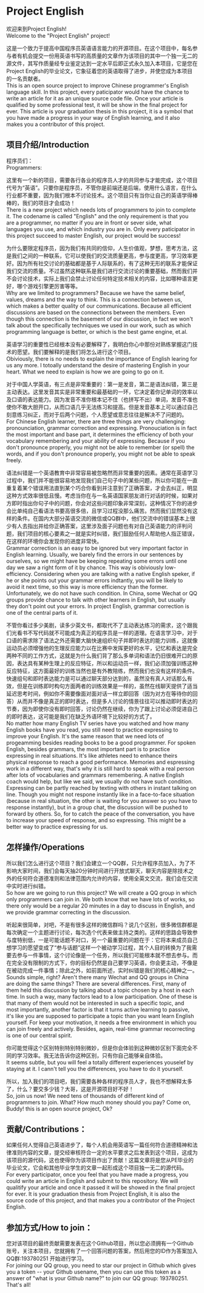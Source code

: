 
Project English
===============================

欢迎来到Project English!  
Welcome to the "Project English" project! 

这是一个致力于提高中国程序员英语语言能力的开源项目。在这个项目中，每名参与者有机会提交一份用英语书写的高质量的文章作为该项目的其中一个独一无二的源文件，其写作质量经专业鉴定达到一定水平后即正式永久加入本项目，它是您在Project English的毕业论文，它象征着您的英语取得了进步，并使您成为本项目的一名贡献者。  
This is an open source project to improve Chinese programmer's English language skill. In this project, every paticipator would have the chance to write an article for it as an unique source code file. Once your article is qualified by some professional test, it will be show in the final project for ever. This article is your graduation thesis in this project, it is a symbol that you have made a progress in your way of English learning, and it also makes you a contributor of this project. 


项目介绍/Introduction
------------

程序员们：  
Programmers:

这里有一个新的项目，需要各行各业的程序员人才的共同参与才能完成，这个项目代号为“英语”。只要你是程序员，不管你是前端还是后端，使用什么语言，在什么行业都不重要，因为我们根本不讨论技术。这个项目只有当你让自己的英语学得棒棒的，我们的项目才会成功！  
There is a new project which needs lots of programmers to join to complete it. The codename is called "English" and the only requirement is that you are a programmer, no matter if you are in front or sever side, what languages you use, and which industry you are in. Only every paticipator in this project succeed to master English, our project would be success!

为什么要限定程序员，因为我们有共同的信仰，人生价值观，梦想，思考方法，这是我们之间的一种联系，它可以使我们的交流质量更高，参与度更高，学习效率更好。因为所有社交讨论的基础都是基于人际联系的，有了这种无形的联系才能保证我们交流的质量。不过虽然这种联系是我们进行交流讨论的重要基础，然而我们并不会讨论技术，实际上我们会禁止讨论任何特定技术相关的内容，比如哪种语言更好，哪个游戏引擎更厉害等等。  
Why are we limited to programmers? Because we have the same belief, values, dreams and the way to think. This is a connection between us, which makes a better quality of our communications. Because all efficient discussions are based on the connections between the members. Even though this connection is the basement of our discussion, in fact we won't talk about the specifically techniques we used in our work, such as which programming language is better, or which is the best game engine, et.al.

英语学习的重要性已经根本没有必要解释了，我明白你心中那份对熟练掌握这门技术的愿望。我们要解释的是我们将怎么进行这个项目。  
Obiviously, there is no needs to explain the importance of English learing for us any more. I totoally understand the desire of mastering English in your heart. What we need to explain is how we are going to go on it. 

对于中国人学英语，有三点是非常重要的：第一是发音，第二是语法纠错，第三是主动表达。这里发音其实是非常重要和最基础的一环，它决定着你记单词的效率以及口语的表达能力。因为发音不准你根本记不住（也拼写不出）单词，发音不准也使你不敢大胆开口，从而口语几乎无法练习和提高。但是发音基本上可以通过自己刻意练习纠正，而对于后两个问题，个人愿望或意志往往是解决不了问题的。  
For Chinese English learner, there are three things are very challenging: pronounciation, grammar correction and expressing. Pronouciation is in fact the most important and base part, it determines the efficiency of both your vocabulary remembering and your ability of expressing. Because if you don't pronounce properly, you might not be able to remember (or spell) the words, and if you don't pronounce properly, you might not be able to speak freely. 

语法纠错是一个英语教育中非常容易被忽略然而非常重要的因素。通常在英语学习过程中，我们并不能很容易地发现我们自己句子中的某些问题，所以你可能在一直重复着某个错误用法直到某个巧合你看到并注意到了正确答案，才会去纠正，明显这种方式效率很低且慢。考虑当你在与一名英语国家朋友进行对话的时候，如果对方即时指出你句子中的问题，你会对这些问题印象非常深刻，这种情况下你的进步会比单纯自己看语法书要高很多倍，且学习过程没那么痛苦。然而我们显然没有这样的条件。在国内大部分英语交流的微信或QQ群中，他们交流中的错误基本上很少有人去指出并给你正确答案，这里涉及面子问题也有对自己英语能力的评判问题，我们项目的核心要素之一就是实时纠错，我们鼓励任何人帮助他人指正错误，在这样的环境你会发现你的进度非常快。  
Grammar correction is an easy to be ignored but very important factor in English learning. Usually, we barely find the errors in our sentences by ourselves, so we might have be keeping repeating some errors until one day we saw a right form of it by chance. This way is obiviously low-efficiency. Considering when you are talking with a native English speker, if he or she points out your grammar errors indtantly, you will be likely to avoid it next time, so this way is more efficiency than the former. Unfortunately, we do not have such condition. In China, some Wechat or QQ groups provide chance to talk with other learners in English, but usually they don't point out your errors. In project English, grammar correction is one of the central parts of it.

不管你看过多少美剧，读多少英文书，都取代不了主动表达练习的需求，这个跟我们光看书不写代码就不可能成为真正的程序员是一样的道理。在语言学习中，对于口语的需求除了语法之外还需要大脑快速组织句子并即时表达的能力训练，这就像运动员必须增强他的生理反应能力以在比赛中发挥更好的水平，记忆和表达是完全两种不同的工作方式，这就是为什么我们背了那么多单词和语法仍旧很难开口的原因，表达具有某种生理上的反应特征，所以和运动员一样，我们必须加强训练这种反应特征，这方面最好的训练当然也是有外教陪练，然而我们也没有这样的条件。快速组句和即时表达能力是可以通过聊天部分达到的，虽然没有真人对话那么有效，但是在训练即时构句方面两者的训练效果是一样的，虽然在线聊天提供了适当延迟思考时间，例如你不需要像面对面对话一样立即回答（因为对方在等待你的回答）从而并不像是真正的即时表达，但是多人讨论的情景往往可以推动即时表达的节奏，因为即使你没有即时回答，讨论仍然在继续，你为了跟上讨论必须促进自己的即时表达，这可能是我们在缺乏外语环境下比较好的方式了。  
No matter how many English TV series have you watched and how many English books have you read, you still need to practice expressing to improve your English. It's the same reason that we need lots of progeamming besides reading books to be a good programmer. For spoken English, besides grammars, the most important part is to practice expressing in real situations. It's like athletes need to enhance theirs physical response to reach a good performance. Memories and espressing work in a different way, that's why it is still hard to speak with a real person after lots of vocabularies and grammars remembering. A native English coach would help, but like we said, we usually do not have such condition. Expressing can be partly reached by texting with others in instant talking on line. Though you might not respone instantly like in a face-to-face situation (because in real situation, the other is waiting for you answer so you have to response instantly), but in a group chat, the discussion will be pushed to forward by others. So, for to catch the peace of the conversation, you have to increase your speed of response, and so expressing. This might be a better way to practice expressing for us.


怎样操作/Operations
-----

所以我们怎么进行这个项目？我们会建立一个QQ群，只允许程序员加入，为了不影响大家时间，我们会每天抽20分钟时间进行开放式聊天，聊天内容是除技术之外的任何符合道德准则和法律范围内允许的内容，使用全英文交流，我们会在交流中实时进行纠错。  
So how are we going to run this project? We will create a QQ group in which only programmers can join in. We both know that we have lots of works, so there only would be a regular 20 minutes in a day to discuss in English, and we provide grammar correcting in the discussion.

听起来很简单，对吧，不是有很多这样的微信群吗？说几个区别，很多微信群都是每次确定一个主题进行讨论，每次选个代表来做主持之类的。这样的思路会导致参与度特别低，一是可能话题不对口，另一个最重要的问题在于：它将本来成员自己想学习的愿望变成了“参与话题”这样一个被动学习过程，其个人目的转换为了我需要去参与一件事情，这个讨论像是一个任务，所以我们可能根本就不想去参与。而在完全没有限制的方式下，你的目标仍然是自己要学习英语，你会更主动，不像是在被动完成一件事情；除此之外，如前面所述，实时纠错是我们的核心精神之一。  
Sounds simple, right?  Aren't there many Wechat and QQ groups in China are doing the same things? There are several differences. First, many of them held this discussion by talking about a topic chosen by a host in each time. In such a way, many factors lead to a low participation. One of these is that many of them would not be interested in such a specific topic, and most importantly, another factor is that it turns active learning to passive, it's like you are supposed to participate a topic than you want learn English yourself. For keep your motivation, it needs a free environment in which you can join freely and actively. Besides, again, real-time grammar recorrecting is one of our central spirit.

你可能觉得这个区别特别特别特别微妙，但是你会体验到这种微妙区别下面完全不同的学习效率。我无法告诉你这种区别，只有你自己能够亲自体验。  
It seems subtle, but you will feel a totally different experiences youselef by staying at it. I cann't tell you the differences, you have to do it yourself.

所以，加入我们的项目吧，我们需要各种各样的程序员人才，我也不想解释太多了，什么？要交多少钱？大哥，这是开源项目好不好！  
So, join us now! We need tens of thousands of different kind of programmers to join. What? How much money should you pay? Come on, Buddy! this is an open source project, Ok?


贡献/Contributions：
----------------

如果任何人觉得自己英语进步了，每个人机会用英语写一篇任何符合道德精神和法律准则内容的文章，提交经审核符合一定的水平要求之后发表到这个项目，这成为该项目的源代码，这也使得你为该项目作出了贡献！这篇文章将是您从PE毕业的毕业论文，它会和其他毕业学生的文章一起形成这个项目独一无二的源代码。  
For every participator, once you feel that you have made a progress, you could write an article in English and submit to this repository. We will qualitify your article and once it passed it will be showed in the final project for ever. It is your graduation thesis from Project English, it is also the source code of this project, and that makes you a contributor of the Project English.


参加方式/How to join：
------------

您对该项目的最终贡献需要发表在这个Github项目，所以您必须拥有一个Github账号，关注本项目，您就拥有了一个回答问题的答案，然后用您的ID作为答案加入QQ群:193780251 开始进行学习。  
For joining our QQ group, you need to star our project in Github which gives you a token -- your Github usename, then you can use this token as a answer of "what is your Github name?" to join our QQ group: 193780251. That's all!
